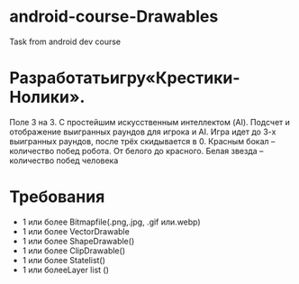 # android-course-Drawables
Task from android dev course

# Разработатьигру«Крестики-Нолики». 
Поле 3 на 3. С простейшим искусственным интеллектом (AI). Подсчет и отображение выигранных раундов для игрока и AI. Игра идет до 3-х выигранных раундов, после трёх скидывается в 0. Красным бокал –количество побед робота. От белого до красного. Белая звезда –количество побед человека
# Требования
- 1 или более Bitmapfile(.png,.jpg, .gif или.webp)
- 1 или более VectorDrawable
- 1 или более ShapeDrawable(<shape>)
- 1 или более ClipDrawable(<clip>)
- 1 или более Statelist(<selector>)
- 1 или болееLayer list (<layer-list>)
